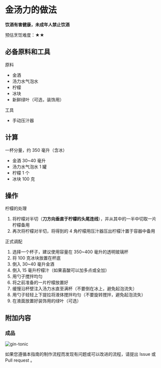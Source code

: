 # 金汤力的做法

**饮酒有害健康，未成年人禁止饮酒**

预估烹饪难度：★★

## 必备原料和工具

原料

- 金酒
- 汤力水气泡水
- 柠檬
- 冰块
- 新鲜绿叶（可选，装饰用）

工具

- 手动压汁器

## 计算

一杯分量，约 350 毫升（含冰）

- 金酒 30~40 毫升
- 汤力水气泡水 1 罐
- 柠檬 1 个
- 冰块 100 克

## 操作

柠檬的处理

1. 将柠檬对半切（**刀方向垂直于柠檬的头尾连线**），并从其中的一半中切取一片柠檬备用
2. 再次将柠檬对半切，将得到的 4 角柠檬用压汁器压出柠檬汁置于容器中备用

正式调配

1. 选择一个杯子，建议使用容量在 350~400 毫升的透明玻璃杯
2. 将 100 克冰块放置在杯底
3. 倒入 30~40 毫升金酒
4. 倒入 15 毫升柠檬汁（如果喜酸可以加多点或全加）
5. 用勺子搅拌均匀
6. 将之前准备的一片柠檬放置好
7. 缓慢沿杯壁注入汤力水直至满杯（不要倒在冰上，避免起泡流失）
8. 用勺子轻轻上下提拉将液体搅拌均匀（不要旋转搅拌，避免起泡流失）
9. 在液面放置好装饰用的绿叶（可选）

## 附加内容

### 成品

![gin-tonic](gin-tonic.jpg)

如果您遵循本指南的制作流程而发现有问题或可以改进的流程，请提出 Issue 或 Pull request 。
